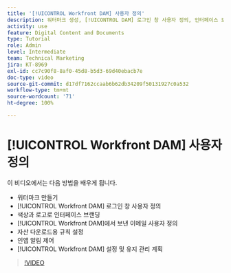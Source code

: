 ```yaml
---
title: '[!UICONTROL Workfront DAM] 사용자 정의'
description: 워터마크 생성, [!UICONTROL DAM] 로그인 창 사용자 정의, 인터페이스 브랜딩 등을 통해 [!UICONTROL Workfront DAM]을 사용자 정의하는 방법을 알아봅니다.
activity: use
feature: Digital Content and Documents
type: Tutorial
role: Admin
level: Intermediate
team: Technical Marketing
jira: KT-8969
exl-id: cc7c90f8-8af0-45d8-b5d3-69d40ebacb7e
doc-type: video
source-git-commit: d17df7162ccaab6b62db34209f50131927c0a532
workflow-type: tm+mt
source-wordcount: '71'
ht-degree: 100%

---
```


# [!UICONTROL Workfront DAM] 사용자 정의

이 비디오에서는 다음 방법을 배우게 됩니다.

* 워터마크 만들기
* [!UICONTROL Workfront DAM] 로그인 창 사용자 정의
* 색상과 로고로 인터페이스 브랜딩
* [!UICONTROL Workfront DAM]에서 보낸 이메일 사용자 정의
* 자산 다운로드용 규칙 설정
* 인앱 알림 제어
* [!UICONTROL Workfront DAM] 설정 및 유지 관리 계획

>[!VIDEO](https://video.tv.adobe.com/v/335232/?quality=12&learn=on&enablevpops)

